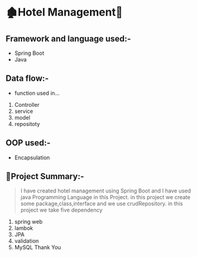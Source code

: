 # 🏚Hotel Management👋

## Framework and language used:-
* Spring Boot
* Java 

## Data flow:-
* function used in...
1. Controller
2. service
3. model
4. repositoty

## OOP used:-
* Encapsulation

## 📝Project Summary:-
> I have created hotel management using Spring Boot and I have used java Programming Language in this Project.
> in this project we create some package,class,interface and we use crudRepository.
> in this project we take five dependency
 1. spring web
 2. lambok
 3. JPA
 4. validation
 5. MySQL
Thank You
